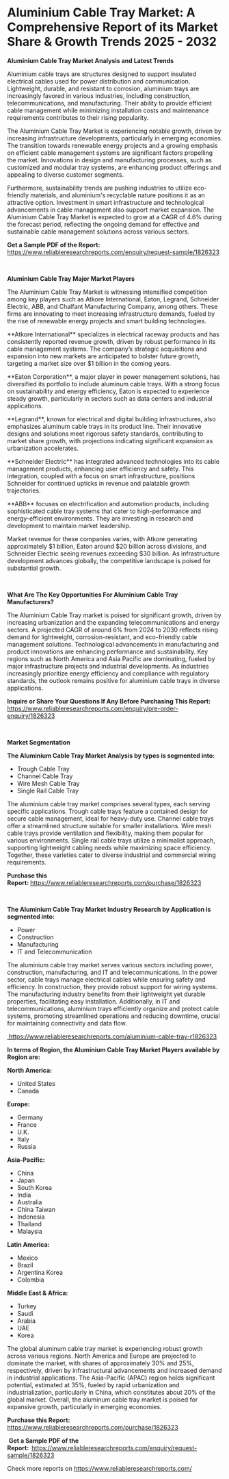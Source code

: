 <p><h1>Aluminium Cable Tray Market: A Comprehensive Report of its Market Share & Growth Trends 2025 - 2032</h1></p><p><strong>Aluminium Cable Tray Market Analysis and Latest Trends</strong></p>
<p><p>Aluminium cable trays are structures designed to support insulated electrical cables used for power distribution and communication. Lightweight, durable, and resistant to corrosion, aluminium trays are increasingly favored in various industries, including construction, telecommunications, and manufacturing. Their ability to provide efficient cable management while minimizing installation costs and maintenance requirements contributes to their rising popularity.</p><p>The Aluminium Cable Tray Market is experiencing notable growth, driven by increasing infrastructure developments, particularly in emerging economies. The transition towards renewable energy projects and a growing emphasis on efficient cable management systems are significant factors propelling the market. Innovations in design and manufacturing processes, such as customized and modular tray systems, are enhancing product offerings and appealing to diverse customer segments.</p><p>Furthermore, sustainability trends are pushing industries to utilize eco-friendly materials, and aluminium's recyclable nature positions it as an attractive option. Investment in smart infrastructure and technological advancements in cable management also support market expansion. The Aluminium Cable Tray Market is expected to grow at a CAGR of 4.6% during the forecast period, reflecting the ongoing demand for effective and sustainable cable management solutions across various sectors.</p></p>
<p><strong>Get a Sample PDF of the Report:&nbsp;</strong> <a href="https://www.reliableresearchreports.com/enquiry/request-sample/1826323?utm_campaign=13&utm_medium=2&utm_source=Github&utm_content=ia&utm_term=09042025&utm_id=aluminium-cable-tray">https://www.reliableresearchreports.com/enquiry/request-sample/1826323</a></p>
<p>&nbsp;</p>
<p><strong>Aluminium Cable Tray Major Market Players</strong></p>
<p><p>The Aluminium Cable Tray Market is witnessing intensified competition among key players such as Atkore International, Eaton, Legrand, Schneider Electric, ABB, and Chalfant Manufacturing Company, among others. These firms are innovating to meet increasing infrastructure demands, fueled by the rise of renewable energy projects and smart building technologies.</p><p>**Atkore International** specializes in electrical raceway products and has consistently reported revenue growth, driven by robust performance in its cable management systems. The company’s strategic acquisitions and expansion into new markets are anticipated to bolster future growth, targeting a market size over $1 billion in the coming years.</p><p>**Eaton Corporation**, a major player in power management solutions, has diversified its portfolio to include aluminum cable trays. With a strong focus on sustainability and energy efficiency, Eaton is expected to experience steady growth, particularly in sectors such as data centers and industrial applications.</p><p>**Legrand**, known for electrical and digital building infrastructures, also emphasizes aluminum cable trays in its product line. Their innovative designs and solutions meet rigorous safety standards, contributing to market share growth, with projections indicating significant expansion as urbanization accelerates.</p><p>**Schneider Electric** has integrated advanced technologies into its cable management products, enhancing user efficiency and safety. This integration, coupled with a focus on smart infrastructure, positions Schneider for continued upticks in revenue and palatable growth trajectories.</p><p>**ABB** focuses on electrification and automation products, including sophisticated cable tray systems that cater to high-performance and energy-efficient environments. They are investing in research and development to maintain market leadership.</p><p>Market revenue for these companies varies, with Atkore generating approximately $1 billion, Eaton around $20 billion across divisions, and Schneider Electric seeing revenues exceeding $30 billion. As infrastructure development advances globally, the competitive landscape is poised for substantial growth.</p></p>
<p>&nbsp;</p>
<p><strong>What Are The Key Opportunities For Aluminium Cable Tray Manufacturers?</strong></p>
<p><p>The Aluminium Cable Tray market is poised for significant growth, driven by increasing urbanization and the expanding telecommunications and energy sectors. A projected CAGR of around 6% from 2024 to 2030 reflects rising demand for lightweight, corrosion-resistant, and eco-friendly cable management solutions. Technological advancements in manufacturing and product innovations are enhancing performance and sustainability. Key regions such as North America and Asia Pacific are dominating, fueled by major infrastructure projects and industrial developments. As industries increasingly prioritize energy efficiency and compliance with regulatory standards, the outlook remains positive for aluminium cable trays in diverse applications.</p></p>
<p><strong>Inquire or Share Your Questions If Any Before Purchasing This Report:</strong> <a href="https://www.reliableresearchreports.com/enquiry/pre-order-enquiry/1826323?utm_campaign=13&utm_medium=2&utm_source=Github&utm_content=ia&utm_term=09042025&utm_id=aluminium-cable-tray">https://www.reliableresearchreports.com/enquiry/pre-order-enquiry/1826323</a></p>
<p>&nbsp;</p>
<p><strong>Market Segmentation</strong></p>
<p><strong>The Aluminium Cable Tray Market Analysis by types is segmented into:</strong></p>
<p><ul><li>Trough Cable Tray</li><li>Channel Cable Tray</li><li>Wire Mesh Cable Tray</li><li>Single Rail Cable Tray</li></ul></p>
<p><p>The aluminium cable tray market comprises several types, each serving specific applications. Trough cable trays feature a contained design for secure cable management, ideal for heavy-duty use. Channel cable trays offer a streamlined structure suitable for smaller installations. Wire mesh cable trays provide ventilation and flexibility, making them popular for various environments. Single rail cable trays utilize a minimalist approach, supporting lightweight cabling needs while maximizing space efficiency. Together, these varieties cater to diverse industrial and commercial wiring requirements.</p></p>
<p><strong>Purchase this Report:&nbsp;</strong><a href="https://www.reliableresearchreports.com/purchase/1826323?utm_campaign=13&utm_medium=2&utm_source=Github&utm_content=ia&utm_term=09042025&utm_id=aluminium-cable-tray">https://www.reliableresearchreports.com/purchase/1826323</a></p>
<p>&nbsp;</p>
<p><strong>The Aluminium Cable Tray Market Industry Research by Application is segmented into:</strong></p>
<p><ul><li>Power</li><li>Construction</li><li>Manufacturing</li><li>IT and Telecommunication</li></ul></p>
<p><p>The aluminium cable tray market serves various sectors including power, construction, manufacturing, and IT and telecommunications. In the power sector, cable trays manage electrical cables while ensuring safety and efficiency. In construction, they provide robust support for wiring systems. The manufacturing industry benefits from their lightweight yet durable properties, facilitating easy installation. Additionally, in IT and telecommunications, aluminium trays efficiently organize and protect cable systems, promoting streamlined operations and reducing downtime, crucial for maintaining connectivity and data flow.</p></p>
<p><a href="https://www.reliableresearchreports.com/aluminium-cable-tray-r1826323?utm_campaign=13&utm_medium=2&utm_source=Github&utm_content=ia&utm_term=09042025&utm_id=aluminium-cable-tray">&nbsp;https://www.reliableresearchreports.com/aluminium-cable-tray-r1826323</a></p>
<p><strong>In terms of Region, the Aluminium Cable Tray Market Players available by Region are:</strong></p>
<p>
    <p> <strong> North America: </strong>
        <ul>
            <li>United States</li>
            <li>Canada</li>
        </ul>
        </p> 
    <p> <strong> Europe: </strong>
        <ul>
            <li>Germany</li>
            <li>France</li>
            <li>U.K.</li>
            <li>Italy</li>
            <li>Russia</li>
        </ul>
        </p> 
    <p> <strong> Asia-Pacific: </strong>
        <ul>
            <li>China</li>
            <li>Japan</li>
            <li>South Korea</li>
            <li>India</li>
            <li>Australia</li>
            <li>China Taiwan</li>
            <li>Indonesia</li>
            <li>Thailand</li>
            <li>Malaysia</li>
        </ul>
        </p> 
    <p> <strong> Latin America: </strong>
        <ul>
            <li>Mexico</li>
            <li>Brazil</li>
            <li>Argentina Korea</li>
            <li>Colombia</li>
        </ul>
        </p> 
    <p> <strong> Middle East & Africa: </strong>
        <ul>
            <li>Turkey</li>
            <li>Saudi</li>
            <li>Arabia</li>
            <li>UAE</li>
            <li>Korea</li>
        </ul>
    </p>
    </p>
<p><p>The global aluminum cable tray market is experiencing robust growth across various regions. North America and Europe are projected to dominate the market, with shares of approximately 30% and 25%, respectively, driven by infrastructural advancements and increased demand in industrial applications. The Asia-Pacific (APAC) region holds significant potential, estimated at 35%, fueled by rapid urbanization and industrialization, particularly in China, which constitutes about 20% of the global market. Overall, the aluminum cable tray market is poised for expansive growth, particularly in emerging economies.</p></p>
<p><strong>Purchase this Report: </strong><a href="https://www.reliableresearchreports.com/purchase/1826323?utm_campaign=13&utm_medium=2&utm_source=Github&utm_content=ia&utm_term=09042025&utm_id=aluminium-cable-tray">https://www.reliableresearchreports.com/purchase/1826323</a></p>
<p>&nbsp;<strong>Get a Sample PDF of the Report:&nbsp;&nbsp;</strong><a href="https://www.reliableresearchreports.com/enquiry/request-sample/1826323?utm_campaign=13&utm_medium=2&utm_source=Github&utm_content=ia&utm_term=09042025&utm_id=aluminium-cable-tray">https://www.reliableresearchreports.com/enquiry/request-sample/1826323</a></p>
<p><strong></strong></p>
<p>Check more reports on <a href="https://www.reliableresearchreports.com/?utm_campaign=13&utm_medium=2&utm_source=Github&utm_content=ia&utm_term=09042025&utm_id=aluminium-cable-tray">https://www.reliableresearchreports.com/</a></p>